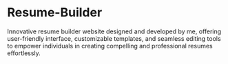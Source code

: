 # Resume-Builder
Innovative resume builder website designed and developed by me, offering user-friendly interface, customizable templates, and seamless editing tools to empower individuals in creating compelling and professional resumes effortlessly.
